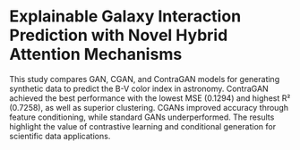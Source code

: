# Explainable Galaxy Interaction Prediction with Novel Hybrid Attention Mechanisms

This study compares GAN, CGAN, and ContraGAN models for generating synthetic data to predict the B-V color index in astronomy. ContraGAN achieved the best performance with the lowest MSE (0.1294) and highest R² (0.7258), as well as superior clustering. CGANs improved accuracy through feature conditioning, while standard GANs underperformed. The results highlight the value of contrastive learning and conditional generation for scientific data applications.
